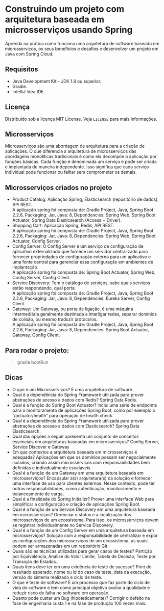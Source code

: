 # Construindo um projeto com arquitetura baseada em microsserviços usando Spring
Aprenda na prática como funciona uma arquitetura de software baseada em microsserviços, os seus benefícios e desafios e desenvolver um projeto em Java com Spring Cloud. 

## Requisitos
- Java Development Kit - JDK 1.8 ou superior.
- Gradle.
- IntelliJ Idea IDE.

## Licença
Distribuido sob a licença MIT License. Veja `LICENSE` para mais informações.

## Microsserviços 
Microsserviços são uma abordagem de arquitetura para a criação de aplicações. O que diferencia a arquitetura de microsserviços das abordagens monolíticas tradicionais é como ela decompõe a aplicação por funções básicas. Cada função é denominada um serviço e pode ser criada e implantada de maneira independente. Isso significa que cada serviço individual pode funcionar ou falhar sem comprometer os demais.

## Microsserviços criados no projeto
- Product Catalog: Aplicação Spring, Elasticsearch (repositório de dados), API REST. <br> A aplicação spring foi composta de: Gradle Project, Java, Spring Boot 2.2.6, Packaging: Jar, Java: 8, Dependencies: Spring Web, Spring Boot Actuator, Spring Data Elasticsearch (Access + Driver).
- Shopping Cart: Aplicação Spring, Redis, API REST. <br> A aplicação spring foi composta de: Gradle Project, Java, Spring Boot 2.2.6, Packaging: Jar, Java: 8, Dependencies: Spring Web, Spring Boot Actuator, Config Server.
- Config Server: O Config Server é um serviço de configuração de aplicativo externalizado que fornece um servidor centralizado para fornecer propriedades de configuração externa para um aplicativo e uma fonte central para gerenciar essa configuração em ambientes de implantação. <br> A aplicação spring foi composta de: Spring Boot Actuator, Spring Web, Config Server, Config Client.
- Service Discovery: Tem o catálogo de serviços, sabe quais serviços estão respondendo, qual porta. <br> A aplicação spring foi composta de: Gradle Project, Java, Spring Boot 2.2.6, Packaging: Jar, Java: 8, Dependencies: Eureka Server, Config Client.
- Gateway: Um Gateway, ou porta de ligação, é uma máquina intermediária geralmente destinada a interligar redes, separar domínios de colisão, ou mesmo traduzir protocolos. <br> A aplicação spring foi composta de: Gradle Project, Java, Spring Boot 2.2.6, Packaging: Jar, Java: 8, Dependencies: Spring Boot Actuator, Gateway, Config Client. 

## Para rodar o projeto:
>gradle bootRun

## Dicas
- O que é um Microsserviços? É uma arquitetura de software.
- Qual é a dependência do Spring Framework utilizada para prover abstrações de acesso a dados com Redis? Spring Data Redis.
- Qual é a função do Spring Boot Actuator? Inclui uma série de endpoints para o monitoramento de aplicações Spring Boot, como por exemplo o “/actuator/health” para operação de health check.
- Qual é a dependência do Spring Framework utilizada para prover abstrações de acesso a dados com Elasticsearch? Spring Data Elasticsearch.
- Qual das opções a seguir apresenta um conjunto de conceitos essenciais em arquiteturas baseadas em microsserviços? Config Server, Service Discover e Gateway
- Em que contextos a arquitetura baseada em microsserviços é adequada? Aplicações em que os domínios possam ser negocialmente isolados, criando assim microsserviços com responsabilidades bem definidas e individualmente escaláveis.
- Qual é a função de um Gateway em uma arquitetura baseada em microsserviços? Encapsular a(s) arquitetura(s) da solução e fornecer uma interface de uso para clientes externos. Nesse contexto, pode ter outras responsabilidades, como autenticação, monitoramento e balanceamento de carga.
- Qual é a finalidade do Spring Initializr? Prover uma interface Web para simplificar a configuração e criação de aplicações Spring Boot.
- Qual é a função de um Service Discovery em uma arquitetura baseada em microsserviços? Gerenciar o status e a localização dos microsserviços de um ecossistema. Para isso, os microsserviços devem se registrar individualmente no Service Discovery.
- Qual é a função de um Config Server em uma arquitetura baseada em microsserviços? Solução com a responsabilidade de centralizar e expor as configurações dos microsserviços de um ecossistema, as quais podem ser armazenadas em um repositório Git.
- Quais são as técnicas utilizadas para gerar casos de testes? Partição por Equivalência, Análise do Valor Limite, Tabela de Decisão, Teste por Transição de Estados.
- Quais itens deve ter em uma evidência de teste de sucesso? Print do resultado esperado, nome ou id do caso de teste, data da execução, versão do sistema realizado e ciclo de teste.
- O que é teste de software? É um processo que faz parte do ciclo de vida do software e tem como principal objetivo avaliar a qualidade e reduzir risco de falha no software em operação.
- Quanto pode custar um Bug (hipoteticamente)? Corrigir o defeito na fase de engenharia custa 1 e na fase de produção 100 vezes mais.
